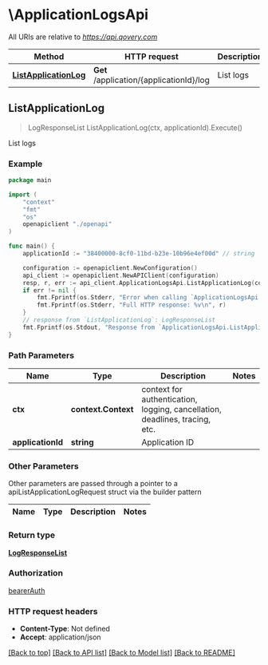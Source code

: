 # \ApplicationLogsApi

All URIs are relative to *https://api.qovery.com*

Method | HTTP request | Description
------------- | ------------- | -------------
[**ListApplicationLog**](ApplicationLogsApi.md#ListApplicationLog) | **Get** /application/{applicationId}/log | List logs



## ListApplicationLog

> LogResponseList ListApplicationLog(ctx, applicationId).Execute()

List logs



### Example

```go
package main

import (
    "context"
    "fmt"
    "os"
    openapiclient "./openapi"
)

func main() {
    applicationId := "38400000-8cf0-11bd-b23e-10b96e4ef00d" // string | Application ID

    configuration := openapiclient.NewConfiguration()
    api_client := openapiclient.NewAPIClient(configuration)
    resp, r, err := api_client.ApplicationLogsApi.ListApplicationLog(context.Background(), applicationId).Execute()
    if err != nil {
        fmt.Fprintf(os.Stderr, "Error when calling `ApplicationLogsApi.ListApplicationLog``: %v\n", err)
        fmt.Fprintf(os.Stderr, "Full HTTP response: %v\n", r)
    }
    // response from `ListApplicationLog`: LogResponseList
    fmt.Fprintf(os.Stdout, "Response from `ApplicationLogsApi.ListApplicationLog`: %v\n", resp)
}
```

### Path Parameters


Name | Type | Description  | Notes
------------- | ------------- | ------------- | -------------
**ctx** | **context.Context** | context for authentication, logging, cancellation, deadlines, tracing, etc.
**applicationId** | **string** | Application ID | 

### Other Parameters

Other parameters are passed through a pointer to a apiListApplicationLogRequest struct via the builder pattern


Name | Type | Description  | Notes
------------- | ------------- | ------------- | -------------


### Return type

[**LogResponseList**](LogResponseList.md)

### Authorization

[bearerAuth](../README.md#bearerAuth)

### HTTP request headers

- **Content-Type**: Not defined
- **Accept**: application/json

[[Back to top]](#) [[Back to API list]](../README.md#documentation-for-api-endpoints)
[[Back to Model list]](../README.md#documentation-for-models)
[[Back to README]](../README.md)

